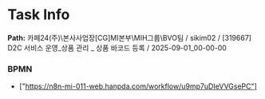 # Task Info

**Path:** 카페24(주)\본사사업장\[CG]MI본부\MIH그룹\BVO팀 / sikim02 / [319667] D2C 서비스 운영_상품 관리 _ 상품 바코드 등록 / 2025-09-01_00-00-00

### BPMN
- ["https://n8n-mi-011-web.hanpda.com/workflow/u9mp7uDIeVVGsePC"]

